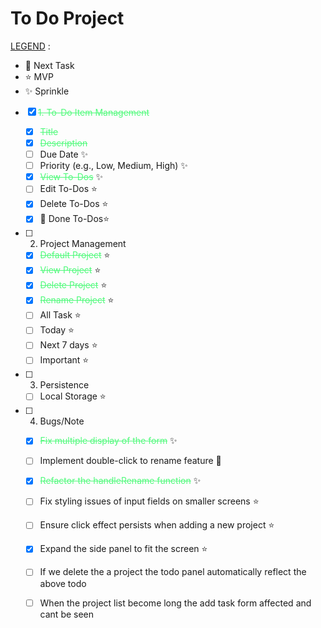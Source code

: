 # To Do Project

<u>LEGEND</u> :

- 🔵 Next Task
- ⭐ MVP
- ✨ Sprinkle

- [x] <span style="color:#50fa7b;"><s>1. To-Do Item Management</s></span>

  - [x] <span style="color:#50fa7b;"><s>Title</s></span>
  - [x] <span style="color:#50fa7b;"><s>Description</s></span>
  - [ ] Due Date ✨
  - [ ] Priority (e.g., Low, Medium, High) ✨
  - [x] <span style="color:#50fa7b;"><s>View To-Dos</s></span> ✨
  - [ ] Edit To-Dos ⭐
  - [x] Delete To-Dos ⭐
  - [x] 🔵 Done To-Dos⭐

- [ ] 2. Project Management

  - [x] <span style="color:#50fa7b;"><s>Default Project</s></span> ⭐
  - [x] <span style="color:#50fa7b;"><s>View Project</s></span> ⭐
  - [x] <span style="color:#50fa7b;"><s>Delete Project</s></span> ⭐
  - [x] <span style="color:#50fa7b;"><s>Rename Project</s></span> ⭐
  - [ ] All Task ⭐
  - [ ] Today ⭐
  - [ ] Next 7 days ⭐
  - [ ] Important ⭐

- [ ] 3. Persistence

  - [ ] Local Storage ⭐

- [ ] 4. Bugs/Note

  - [x] <span style="color:#50fa7b;"><s>Fix multiple display of the form</s></span> ✨
  - [ ] Implement double-click to rename feature 🔵
  - [x] <span style="color:#50fa7b;"><s>Refactor the handleRename function</s></span> ✨
  - [ ] Fix styling issues of input fields on smaller screens ⭐
  - [ ] Ensure click effect persists when adding a new project ⭐
  - [x] Expand the side panel to fit the screen ⭐
  - [ ] If we delete the a project the todo panel automatically reflect the above todo
  - [ ] When the project list become long the add task form affected and cant be seen
        


